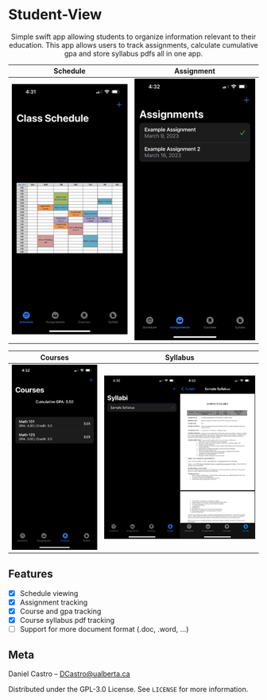 # Student-View
<p align="center">
  <p align="center">
    Simple swift app allowing students to organize information relevant to their education. This app allows users to track assignments, calculate cumulative gpa and store syllabus pdfs all in one app.
  </p>
</p>

Schedule             |  Assignment
:-------------------------:|:-------------------------:
![](https://github.com/Danielaca18/Student-View/blob/main/Schedule%20Preview.PNG)  |  ![](https://github.com/Danielaca18/Student-View/blob/main/Assignment%20Preview.PNG)

Courses             |  Syllabus
:-------------------------:|:-------------------------:
![](https://github.com/Danielaca18/Student-View/blob/main/Courses%20Preview.PNG)  |  ![](https://github.com/Danielaca18/Student-View/blob/main/Sylabus%20PDF%20Preview.png)

## Features

- [x] Schedule viewing
- [x] Assignment tracking
- [x] Course and gpa tracking
- [x] Course syllabus pdf tracking
- [ ] Support for more document format (.doc, .word, ...)

## Meta

Daniel Castro – DCastro@ualberta.ca

Distributed under the GPL-3.0 License. See ``LICENSE`` for more information.
